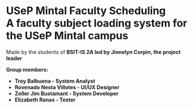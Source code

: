 USeP Mintal Faculty Scheduling <br>
A faculty subject loading system for the USeP Mintal campus
=======

<p>Made by the students of <strong>BSIT-IS 2A<strong> led by Jinnelyn Corpin, the project leader</p>

<span>Group members:</span>
<ul>
    <li>Troy Balbuena - System Analyst</li>
    <li>Rovenado Nesta Villotes - UI/UX Designer</li>
    <li>Zeller Jim Bustamant - System Developer</li>
    <li>Elizabeth Ranas - Tester</li>
</ul>
